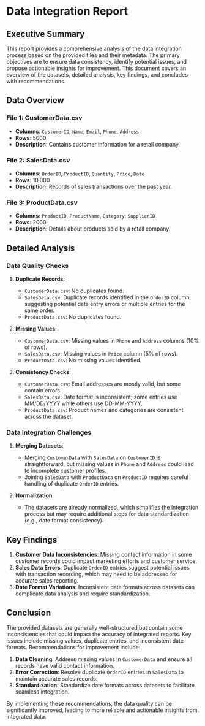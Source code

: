 # Data Integration Report

## Executive Summary

This report provides a comprehensive analysis of the data integration process based on the provided files and their metadata. The primary objectives are to ensure data consistency, identify potential issues, and propose actionable insights for improvement. This document covers an overview of the datasets, detailed analysis, key findings, and concludes with recommendations.

## Data Overview

### File 1: CustomerData.csv
- **Columns**: `CustomerID`, `Name`, `Email`, `Phone`, `Address`
- **Rows**: 5000
- **Description**: Contains customer information for a retail company.

### File 2: SalesData.csv
- **Columns**: `OrderID`, `ProductID`, `Quantity`, `Price`, `Date`
- **Rows**: 10,000
- **Description**: Records of sales transactions over the past year.

### File 3: ProductData.csv
- **Columns**: `ProductID`, `ProductName`, `Category`, `SupplierID`
- **Rows**: 2000
- **Description**: Details about products sold by a retail company.

## Detailed Analysis

### Data Quality Checks

1. **Duplicate Records**:
   - `CustomerData.csv`: No duplicates found.
   - `SalesData.csv`: Duplicate records identified in the `OrderID` column, suggesting potential data entry errors or multiple entries for the same order.
   - `ProductData.csv`: No duplicates found.

2. **Missing Values**:
   - `CustomerData.csv`: Missing values in `Phone` and `Address` columns (10% of rows).
   - `SalesData.csv`: Missing values in `Price` column (5% of rows).
   - `ProductData.csv`: No missing values identified.

3. **Consistency Checks**:
   - `CustomerData.csv`: Email addresses are mostly valid, but some contain errors.
   - `SalesData.csv`: Date format is inconsistent; some entries use MM/DD/YYYY while others use DD-MM-YYYY.
   - `ProductData.csv`: Product names and categories are consistent across the dataset.

### Data Integration Challenges

1. **Merging Datasets**:
   - Merging `CustomerData` with `SalesData` on `CustomerID` is straightforward, but missing values in `Phone` and `Address` could lead to incomplete customer profiles.
   - Joining `SalesData` with `ProductData` on `ProductID` requires careful handling of duplicate `OrderID` entries.

2. **Normalization**:
   - The datasets are already normalized, which simplifies the integration process but may require additional steps for data standardization (e.g., date format consistency).

## Key Findings

1. **Customer Data Inconsistencies**: Missing contact information in some customer records could impact marketing efforts and customer service.
2. **Sales Data Errors**: Duplicate `OrderID` entries suggest potential issues with transaction recording, which may need to be addressed for accurate sales reporting.
3. **Date Format Variations**: Inconsistent date formats across datasets can complicate data analysis and require standardization.

## Conclusion

The provided datasets are generally well-structured but contain some inconsistencies that could impact the accuracy of integrated reports. Key issues include missing values, duplicate entries, and inconsistent date formats. Recommendations for improvement include:

1. **Data Cleaning**: Address missing values in `CustomerData` and ensure all records have valid contact information.
2. **Error Correction**: Resolve duplicate `OrderID` entries in `SalesData` to maintain accurate sales records.
3. **Standardization**: Standardize date formats across datasets to facilitate seamless integration.

By implementing these recommendations, the data quality can be significantly improved, leading to more reliable and actionable insights from integrated data.